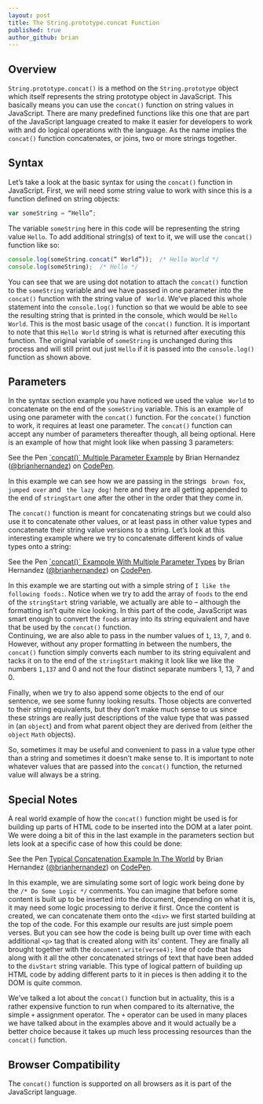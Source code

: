 ```yaml
---
layout: post
title: The String.prototype.concat Function
published: true
author_github: brian
---
```



## Overview

`String.prototype.concat()` is a method on the `String.prototype` object which itself represents the string prototype object in JavaScript.  This basically means you can use the `concat()` function on string values in JavaScript.  There are many predefined functions like this one that are part of the JavaScript language created to make it easier for developers to work with and do logical operations with the language.  As the name implies the `concat()` function concatenates, or joins, two or more strings together.

## Syntax

Let’s take a look at the basic syntax for using the `concat()` function in JavaScript.  First, we will need some string value to work with since this is a function defined on string objects:

```javascript
var someString = “Hello”;
```
The variable `someString` here in this code will be representing the string value `Hello`.  To add additional string(s) of text to it, we will use the `concat()` function like so:

```javascript
console.log(someString.concat(“ World”));  /* Hello World */
console.log(someString);  /* Hello */
```
You can see that we are using dot notation to attach the `concat()` function to the `someString` variable and we have passed in one parameter into the `concat()` function with the string value of ` World`.  We’ve placed this whole statement into the `console.log()` function so that we would be able to see the resulting string that is printed in the console, which would be `Hello World`.  This is the most basic usage of the `concat()` function.  It is important to note that this `Hello World` string is what is returned after executing this function. The original variable of `someString` is unchanged during this process and will still print out just `Hello` if it is passed into the `console.log()` function as shown above.

## Parameters

In the syntax section example you have noticed we used the value ` World` to concatenate on the end of the `someString` variable.  This is an example of using one parameter with the `concat()` function.  For the `concate()` function to work, it requires at least one parameter.  The `concat()` function can accept any number of parameters thereafter though, all being optional.  Here is an example of how that might look like when passing 3 parameters:
<p data-height="265" data-theme-id="dark" data-slug-hash="QKwPRq" data-default-tab="js,result" data-user="brianhernandez" data-embed-version="2" class="codepen">See the Pen <a href="https://codepen.io/brianhernandez/pen/QKwPRq/">`concat()` Multiple Parameter Example</a> by Brian Hernandez (<a href="http://codepen.io/brianhernandez">@brianhernandez</a>) on <a href="http://codepen.io">CodePen</a>.</p>
<script async src="//assets.codepen.io/assets/embed/ei.js"></script>

In this example we can see how we are passing in the strings ` brown fox`, ` jumped over` and ` the lazy dog!` here and they are all getting appended to the end of `stringStart` one after the other in the order that they come in.

The `concat()` function is meant for concatenating strings but we could also use it to concatenate other values, or at least pass in other value types and concatenate their string value versions to a string.  Let’s look at this interesting example where we try to concatenate different kinds of value types onto a string:
<p data-height="265" data-theme-id="dark" data-slug-hash="ozgRaz" data-default-tab="result" data-user="brianhernandez" data-embed-version="2" class="codepen">See the Pen <a href="https://codepen.io/brianhernandez/pen/ozgRaz/">`concat()`  Exampole With Multiple Parameter Types</a> by Brian Hernandez (<a href="http://codepen.io/brianhernandez">@brianhernandez</a>) on <a href="http://codepen.io">CodePen</a>.</p>
<script async src="//assets.codepen.io/assets/embed/ei.js"></script>

In this example we are starting out with a simple string of `I like the following foods:`.  Notice when we try to add the array of `foods` to the end of the `stringStart` string variable, we actually are able to – although the formatting isn’t quite nice looking.  In this part of the code, JavaScript was smart enough to convert the `foods` array into its string equivalent and have that be used by the `concat()` function.  
Continuing, we are also able to pass in the number values of `1`, `13`, `7`, and `0`.  However, without any proper formatting in between the numbers, the `concat()` function simply converts each number to its string equivalent and tacks it on to the end of the `stringStart` making it look like we like the numbers `1,137` and 0 and not the four distinct separate numbers 1, 13, 7 and 0.  

Finally, when we try to also append some objects to the end of our sentence, we see some funny looking results.  Those objects are converted to their string equivalents, but they don’t make much sense to us since these strings are really just descriptions of the value type that was passed in (an `object`) and from what parent object they are derived from (either the `object` `Math` objects). 

So, sometimes it may be useful and convenient to pass in a value type other than a string and sometimes it doesn’t make sense to.  It is important to note whatever values that are passed into the `concat()` function, the returned value will always be a string.

## Special Notes

A real world example of how the `concat()` function might be used is for building up parts of HTML code to be inserted into the DOM at a later point.  We were doing a bit of this in the last example in the parameters section but lets look at a specific case of how this could be done:

<p data-height="265" data-theme-id="dark" data-slug-hash="WGbqdq" data-default-tab="result" data-user="brianhernandez" data-embed-version="2" class="codepen">See the Pen <a href="https://codepen.io/brianhernandez/pen/WGbqdq/">Typical Concatenation Example In The World</a> by Brian Hernandez (<a href="http://codepen.io/brianhernandez">@brianhernandez</a>) on <a href="http://codepen.io">CodePen</a>.</p>
<script async src="//assets.codepen.io/assets/embed/ei.js"></script>

In this example, we are simulating some sort of logic work being done by the `/* Do Some Logic */` comments.  You can imagine that before some content is built up to be inserted into the document, depending on what it is, it may need some logic processing to derive it first.  Once the content is created, we can concatenate them onto the `<div>` we first started building at the top of the code.  For this example our results are just simple poem verses.  But you can see how the code is being built up over time with each additional `<p>` tag that is created along with its’ content.  They are finally all brought together with the `document.write(verse4);` line of code that has along with it all the other concatenated strings of text that have been added to the `divStart` string variable.  This type of logical pattern of building up HTML code by adding different parts to it in pieces is then adding it to the DOM is quite common.

We’ve talked a lot about the `concat()` function but in actuality, this is a rather expensive function to run when compared to its alternative, the simple `+` assignment operator.  The `+` operator can be used in many places we have talked about in the examples above and it would actually be a better choice because it takes up much less processing resources than the `concat()` function.  

## Browser Compatibility

The `concat()` function is supported on all browsers as it is part of the JavaScript language.

